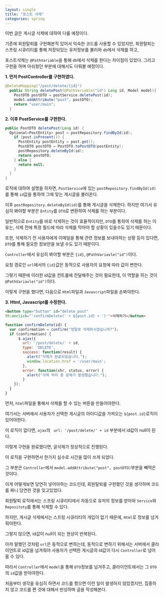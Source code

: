 ```yaml
---
layout: single
title: "포스트 삭제"
categories: spring
---
```


이번 글은 게시글 삭제에 대하여 다룰 예정이다. 

기존에 회원탈퇴를 구현해본적 있어서 익숙한 코드를 사용할 수 있었지만, 회원탈퇴는 스프링 시큐리티를 통해 저장되있는 유저정보를 불러와 `db`에서 삭제를 하고, 

포스트삭제는 `@PathVariable`을 통해 `db`에서 삭제를 한다는 차이점이 있었다. 그리고 구현을 하며 아쉬웠던 부분에 대해서도 다뤄볼 예정이다.

**1. 먼저 PostController를 구현하였다.**

```java
@DeleteMapping("/post/delete/{id}")
  public String deletePost(@PathVariable("id") Long id, Model model){
    PostDTO postDTO = postService.deletePost(id);
    model.addAttribute("post", postDTO);
    return "user/main";
  }
```

**2. 이후 PostService를 구현한다.**

```java
public PostDTO deletePost(Long id) {
  Optional<PostEntity> post = postRepository.findById(id);
    if (post.isPresent()) {
      PostEntity postEntity = post.get();
      PostDTO postDTO = PostDTO.toPostDTO(postEntity);
      postRepository.deleteById(id);
      return postDTO;
    } else {
      return null;
    }
  }
}
```

로직에 대하여 설명을 하자면, `PostService`에 있는 `postRepository.findById(id)`를 통해 `id`값을 통하여 그에 맞는 게시글을 불러온다. 

이후 `postRepository.deleteById(id)`를 통해 게시글을 삭제한다. 하지만 여기서 유심히 봐야할 부분은 `Entity`를 `DTO`로 변환하여 삭제를 하는 부분이다.

일반적으로 `Entity`를 바로 삭제하는 것이 효율적이지만, `DTO`를 통하여 삭제를 하는 이유는, 삭제 전에 특정 필드에 따라 삭제를 막아야 할 상황이 있을수도 있기 때문이다.

또한, 삭제하기 전 사용자에게 이메일을 통해 관련 정보를 보내야하는 상황 등이 있다면, `DTO`를 통해 필요한 정보만을 보낼 수도 있기 때문이다.

`Controller`에서 유심히 봐야할 부분은 `{id}`, `@PathVariavle("id")`이다.

요청 경로인 `url`에서의 `{id}`값은 동적으로 사용자의 요청에 따라 값이 변한다. 

그렇기 때문에 이러한 id값을 컨트롤에 전달해주는 것이 필요한데, 이 역할을 하는 것이 `@PathVariavle("id")`이다.

이렇게 구현을 했다면, 다음으로 `Html`파일과 `Javascript`파일을 손봐야한다.

**3. Html, Javascript를 수정한다.**

```html
<button type="button" id="delete_post"
th:onclick="'confirmDelete(' + ${post.id} + ')'">삭제하기</button>
```

```javascript
function confirmDelete(id) {
  var confirmation = confirm("정말로 삭제하시겠습니까?");
  if (confirmation) {
      $.ajax({
        url: '/post/delete/' + id,
        type: 'DELETE',
        success: function(result) {
          alert("삭제가 완료되었습니다.");
          window.location.href = '/user/main';
        },
        error: function(xhr, status, error) {
          alert("삭제 처리 중 문제가 발생했습니다.");
        }
    });
  }
}
```

먼저, `html`파일을 통해서 삭제를 할 수 있는 버튼을 만들어야한다.

여기서는 서버에서 사용자가 선택한 게시글의 아이디값을 가져오는 `${post.id}`로직이 있어야한다.

이 로직이 없다면, `ajax`의 ` url: '/post/delete/' + id` 부분에서 id값이 null이 된다.

이렇게 구현을 완료했다면, 글삭제가 정상적으로 진행된다.

이 로직을 구현하면서 한가지 실수로 시간을 많이 쓰게 되었다. 

그 부분은 `Controller`에서 `model.addAttribute("post", postDTO)`부분을 빼먹은 것이다. 

이게 어떻게보면 당연히 넣어야하는 코드인데, 회원탈퇴를 구현했던 것을 생각하며 코드를 짜니 당연한 것을 잊고있었다.

회원탈퇴 로직에서는 스프링 시큐리티에서 자동으로 유저의 정보를 받아와 `Service`와 `Repositoty`를 통해 삭제할 수 있다.

하지만, 게시글 삭제에서는 스프링 시큐리티의 개입이 없기 때문에, `Html`로 정보를 넘겨줘야한다.

그렇지 않으면, id값이 null이 되는 현상이 반복된다. 

아까 말했던 것처럼 `url`은 동적으로 변하는데, 동적으로 변하기 위해서는 서버에서 클라이언트로 id값을 넘겨줘야 사용자가 선택한 게시글의 id값이 다시 `Controller`로 넘어올 수 있다.

따라서 `Controller`에서 `model`을 통해 `DTO`정보를 넘겨주고, 클라이언트에서는 그 `DTO`의 `id`값을 받아야한다.

처음부터 생각을 유심히 하면서 코드를 짰으면 이런 일이 발생하지 않았겠지만, 집중하지 않고 코드를 짠 것에 대해서 반성하며 글을 작성해본다.


